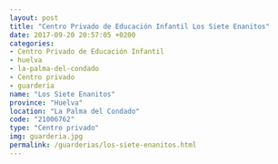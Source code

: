 ```yaml
---
layout: post
title: "Centro Privado de Educación Infantil Los Siete Enanitos"
date: 2017-09-20 20:57:05 +0200
categories:
- Centro Privado de Educación Infantil
- huelva
- la-palma-del-condado
- Centro privado
- guarderia
name: "Los Siete Enanitos"
province: "Huelva"
location: "La Palma del Condado"
code: "21006762"
type: "Centro privado"
img: guarderia.jpg
permalink: /guarderias/los-siete-enanitos.html
---
```

